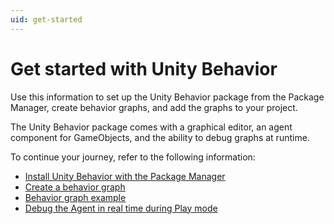 ```yaml
---
uid: get-started
---
```


# Get started with Unity Behavior

Use this information to set up the Unity Behavior package from the Package Manager, create behavior graphs, and add the graphs to your project.

The Unity Behavior package comes with a graphical editor, an agent component for GameObjects, and the ability to debug graphs at runtime. 

To continue your journey, refer to the following information:

* [Install Unity Behavior with the Package Manager](install-behavior.md)
* [Create a behavior graph](create-behavior-graph.md)
* [Behavior graph example](example.md)
* [Debug the Agent in real time during Play mode](debug.md)